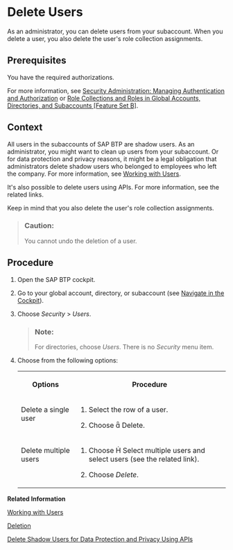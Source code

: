 <!-- loio51000c2254864a39b9f8629715f2c5f1 -->

<link rel="stylesheet" type="text/css" href="../css/sap-icons.css"/>

# Delete Users

As an administrator, you can delete users from your subaccount. When you delete a user, you also delete the user's role collection assignments.



<a name="loio51000c2254864a39b9f8629715f2c5f1__prereq_kyb_mkt_bnb"/>

## Prerequisites

You have the required authorizations.

For more information, see [Security Administration: Managing Authentication and Authorization](security-administration-managing-authentication-and-authorization-1ff47b2.md) or [Role Collections and Roles in Global Accounts, Directories, and Subaccounts \[Feature Set B\]](../10-concepts/role-collections-and-roles-in-global-accounts-directories-and-subaccounts-feature-set-b-0039cf0.md).



<a name="loio51000c2254864a39b9f8629715f2c5f1__context_lny_4b5_bnb"/>

## Context

All users in the subaccounts of SAP BTP are shadow users. As an administrator, you might want to clean up users from your subaccount. Or for data protection and privacy reasons, it might be a legal obligation that administrators delete shadow users who belonged to employees who left the company. For more information, see [Working with Users](working-with-users-2c91f88.md).

It's also possible to delete users using APIs. For more information, see the related links.

Keep in mind that you also delete the user's role collection assignments.

> ### Caution:  
> You cannot undo the deletion of a user.



<a name="loio51000c2254864a39b9f8629715f2c5f1__steps_b4y_4b5_bnb"/>

## Procedure

1.  Open the SAP BTP cockpit.

2.  Go to your global account, directory, or subaccount \(see [Navigate in the Cockpit](navigate-in-the-cockpit-0874895.md)\).

3.  Choose *Security* \> *Users*.

    > ### Note:  
    > For directories, choose *Users*. There is no *Security* menu item.

4.  Choose from the following options:


    <table>
    <tr>
    <th valign="top">

    Options


    
    </th>
    <th valign="top">

    Procedure


    
    </th>
    </tr>
    <tr>
    <td valign="top">

    Delete a single user


    
    </td>
    <td valign="top">

    1.  Select the row of a user.

    2.  Choose <span class="SAP-icons"></span> Delete.



    
    </td>
    </tr>
    <tr>
    <td valign="top">

    Delete multiple users


    
    </td>
    <td valign="top">

    1.  Choose <span class="SAP-icons"></span> Select multiple users and select users \(see the related link\).

    2.  Choose *Delete*.



    
    </td>
    </tr>
    </table>
    

**Related Information**  


[Working with Users](working-with-users-2c91f88.md "In the SAP BTP cockpit, you can see the users of your global account or subaccount, user-related identity provider information, and their authorizations. In a user's overview, you can create and delete users, and assign role collections. You can also display an overview of the role collections, where you can drill down all the way to the role, and see the application that the role is belongs to.")

[Deletion](../60-security/deletion-25e3cc6.md "The processing of personal data is subject to applicable laws related to the deletion of this data when the specified, explicit, and legitimate purpose for processing this personal data has expired. If there is no longer a legitimate purpose that requires the retention and use of personal data, it must be deleted.")

[Delete Shadow Users for Data Protection and Privacy Using APIs](../60-security/delete-shadow-users-for-data-protection-and-privacy-using-apis-eb70f16.md "Data privacy regulations or policies may require you to delete this data, for example, when the user has left your organization. To delete shadow users using APIs, set up access to the API and then use the SCIM REST APIs to retrieve and delete the users.")

